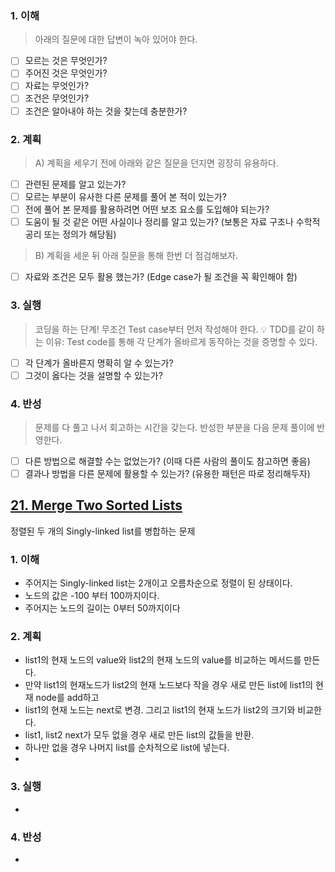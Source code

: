 ### 1. 이해
> 아래의 질문에 대한 답변이 녹아 있어야 한다.

- [ ] 모르는 것은 무엇인가?
- [ ] 주어진 것은 무엇인가?
- [ ] 자료는 무엇인가?
- [ ] 조건은 무엇인가?
- [ ] 조건은 알아내야 하는 것을 찾는데 충분한가?

### 2. 계획
> A) 계획을 세우기 전에 아래와 같은 질문을 던지면 굉장히 유용하다.

- [ ] 관련된 문제를 알고 있는가?
- [ ] 모르는 부분이 유사한 다른 문제를 풀어 본 적이 있는가?
- [ ] 전에 풀어 본 문제를 활용하려면 어떤 보조 요소를 도입해야 되는가?
- [ ] 도움이 될 것 같은 어떤 사실이나 정리를 알고 있는가? (보통은 자료 구조나 수학적 공리 또는 정의가 해당됨)

> B) 계획을 세운 뒤 아래 질문을 통해 한번 더 점검해보자.

- [ ] 자료와 조건은 모두 활용 했는가? (Edge case가 될 조건을 꼭 확인해야 함)

### 3. 실행
> 코딩을 하는 단계! 무조건 Test case부터 먼저 작성해야 한다.
💡 TDD를 같이 하는 이유: Test code를 통해 각 단계가 올바르게 동작하는 것을 증명할 수 있다.

- [ ] 각 단계가 올바른지 명확히 알 수 있는가?
- [ ] 그것이 옳다는 것을 설명할 수 있는가?

### 4. 반성
> 문제를 다 풀고 나서 회고하는 시간을 갖는다. 반성한 부분을 다음 문제 풀이에 반영한다.

- [ ] 다른 방법으로 해결할 수는 없었는가? (이때 다른 사람의 풀이도 참고하면 좋음)
- [ ] 결과나 방법을 다른 문제에 활용할 수 있는가? (유용한 패턴은 따로 정리해두자)

## [21. Merge Two Sorted Lists](https://leetcode.com/problems/merge-two-sorted-lists/?envType=study-plan&id=level-1)
정렬된 두 개의 Singly-linked list를 병합하는 문제 

### 1. 이해
- 주어지는 Singly-linked list는 2개이고 오름차순으로 정렬이 된 상태이다. 
- 노드의 값은 -100 부터 100까지이다. 
- 주어지는 노드의 길이는 0부터 50까지이다

### 2. 계획
- list1의 현재 노드의 value와 list2의 현재 노드의 value를 비교하는 메서드를 만든다. 
- 만약 list1의 현재노드가 list2의 현재 노드보다 작을 경우 새로 만든 list에 list1의 현재 node를 add하고 
- list1의 현재 노드는 next로 변경. 그리고 list1의 현재 노드가 list2의 크기와 비교한다.  
- list1, list2 next가 모두 없을 경우 새로 만든 list의 값들을 반환. 
- 하나만 없을 경우 나머지 list를 순차적으로 list에 넣는다. 
- 

### 3. 실행
- 

### 4. 반성
-
